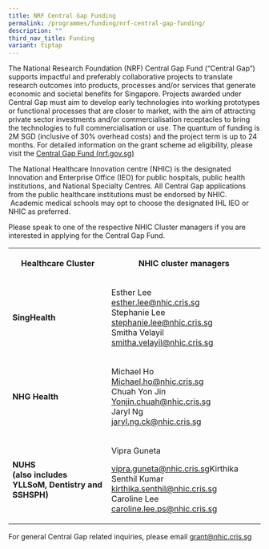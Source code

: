 ```yaml
---
title: NRF Central Gap Funding
permalink: /programmes/funding/nrf-central-gap-funding/
description: ""
third_nav_title: Funding
variant: tiptap
---
```

<p>The National Research Foundation (NRF) Central Gap Fund (“Central Gap”)
supports impactful and preferably collaborative projects to translate research
outcomes into products, processes and/or services that generate economic
and societal benefits for Singapore. Projects awarded under Central Gap
must aim to develop early technologies into working prototypes or functional
processes that are closer to market, with the aim of attracting private
sector investments and/or commercialisation receptacles to bring the technologies
to full commercialisation or use. The quantum of funding is 2M SGD (inclusive
of 30% overhead costs) and the project term is up to 24 months. For detailed
information on the grant scheme ad eligibility, please visit the <a href="https://www.nrf.gov.sg/grants/cgf/" rel="noopener noreferrer nofollow" target="_blank">Central Gap Fund (nrf.gov.sg)</a>
</p>
<p>The National Healthcare Innovation centre (NHIC) is the designated Innovation
and Enterprise Office (IEO) for public hospitals, public health institutions,
and National Specialty Centres. All Central Gap applications from the public
healthcare institutions must be endorsed by NHIC. &nbsp;Academic medical
schools may opt to choose the designated IHL IEO or NHIC as preferred.</p>
<p>Please speak to one of the respective NHIC Cluster managers if you are
interested in applying for the Central Gap Fund.</p>
<table style="minWidth: 50px">
<colgroup>
<col>
<col>
</colgroup>
<tbody>
<tr>
<th rowspan="1" colspan="1">
<p>Healthcare Cluster</p>
</th>
<th rowspan="1" colspan="1">
<p>NHIC cluster managers</p>
</th>
</tr>
<tr>
<td rowspan="1" colspan="1">
<p><strong>SingHealth</strong>
</p>
</td>
<td rowspan="1" colspan="1">
<p>Esther Lee
<br><a href="mailto:esther.lee@nhic.cris.sg" rel="noopener noreferrer nofollow" target="_blank">esther.lee@nhic.cris.sg</a> 
<br>Stephanie Lee
<br><a href="mailto:stephanie.lee@nhic.cris.sg" rel="noopener noreferrer nofollow" target="_blank">stephanie.lee@nhic.cris.sg</a>
<br>Smitha Velayil <a href="mailto:smitha.velayil@nhic.cris.sg" rel="noopener noreferrer nofollow" target="_blank"><u>smitha.velayil@nhic.cris.sg</u></a>
</p>
<p></p>
</td>
</tr>
<tr>
<td rowspan="1" colspan="1">
<p><strong>NHG Health</strong>
</p>
</td>
<td rowspan="1" colspan="1">
<p>Michael Ho
<br><a href="mailto:Michael.ho@nhic.cris.sg" rel="noopener noreferrer nofollow" target="_blank">Michael.ho@nhic.cris.sg</a>
<br>Chuah Yon Jin
<br><a href="mailto:Yonjin.chuah@nhic.cris.sg" rel="noopener noreferrer nofollow" target="_blank">Yonjin.chuah@nhic.cris.sg</a>
<br>Jaryl Ng
<br><a href="mailto:jaryl.ng.ck@nhic.cris.sg" rel="noopener noreferrer nofollow" target="_blank">jaryl.ng.ck@nhic.cris.sg</a>
</p>
</td>
</tr>
<tr>
<td rowspan="1" colspan="1">
<p><strong>NUHS<br>(also includes YLLSoM, Dentistry and SSHSPH)</strong>
</p>
</td>
<td rowspan="1" colspan="1">
<p>Vipra Guneta</p>
<p><a href="mailto:vipra.guneta@nhic.cris.sg" rel="noopener noreferrer nofollow" target="_blank">vipra.guneta@nhic.cris.sg</a>Kirthika
Senthil Kumar
<br><a href="mailto:kirthika.senthil@nhic.cris.sg" rel="noopener noreferrer nofollow" target="_blank">kirthika.senthil@nhic.cris.sg</a>
<br>Caroline Lee
<br><a href="mailto:caroline.lee.ps@nhic.cris.sg" rel="noopener noreferrer nofollow" target="_blank">caroline.lee.ps@nhic.cris.sg</a>
</p>
</td>
</tr>
</tbody>
</table>
<p>For general Central Gap related inquiries, please email <a href="mailto:grant@nhic.cris.sg" rel="noopener noreferrer nofollow" target="_blank">grant@nhic.cris.sg</a>
</p>